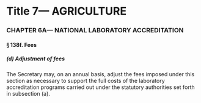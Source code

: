 
# Title 7— AGRICULTURE
### CHAPTER 6A— NATIONAL LABORATORY ACCREDITATION
#### § 138f. Fees
##### (d) Adjustment of fees

The Secretary may, on an annual basis, adjust the fees imposed under this section as necessary to support the full costs of the laboratory accreditation programs carried out under the statutory authorities set forth in subsection (a).
